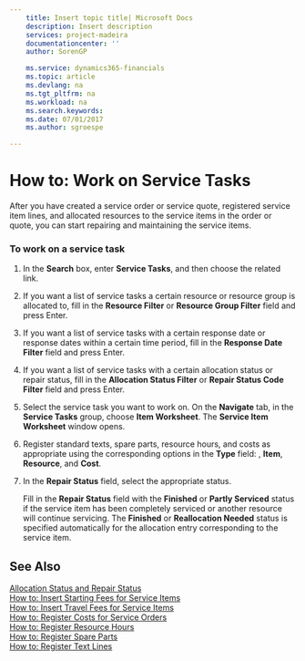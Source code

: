 ```yaml
---
    title: Insert topic title| Microsoft Docs
    description: Insert description
    services: project-madeira
    documentationcenter: ''
    author: SorenGP

    ms.service: dynamics365-financials
    ms.topic: article
    ms.devlang: na
    ms.tgt_pltfrm: na
    ms.workload: na
    ms.search.keywords:
    ms.date: 07/01/2017
    ms.author: sgroespe

---
```

# How to: Work on Service Tasks
After you have created a service order or service quote, registered service item lines, and allocated resources to the service items in the order or quote, you can start repairing and maintaining the service items.  
  
### To work on a service task  
  
1.  In the **Search** box, enter **Service Tasks**, and then choose the related link.  
  
2.  If you want a list of service tasks a certain resource or resource group is allocated to, fill in the **Resource Filter** or **Resource Group Filter** field and press Enter.  
  
3.  If you want a list of service tasks with a certain response date or response dates within a certain time period, fill in the **Response Date Filter** field and press Enter.  
  
4.  If you want a list of service tasks with a certain allocation status or repair status, fill in the **Allocation Status Filter** or **Repair Status Code Filter** field and press Enter.  
  
5.  Select the service task you want to work on. On the **Navigate** tab, in the **Service Tasks** group, choose **Item Worksheet**. The **Service Item Worksheet** window opens.  
  
6.  Register standard texts, spare parts, resource hours, and costs as appropriate using the corresponding options in the **Type** field:  <Blank>, **Item**, **Resource**, and **Cost**.  
  
7.  In the **Repair Status** field, select the appropriate status.  
  
     Fill in the **Repair Status** field with the **Finished** or **Partly Serviced** status if the service item has been completely serviced or another resource will continue servicing. The **Finished** or **Reallocation Needed** status is specified automatically for the allocation entry corresponding to the service item.  
  
## See Also  
 [Allocation Status and Repair Status](../allocation-status-and-repair-status.md)   
 [How to: Insert Starting Fees for Service Items](../how-to-insert-starting-fees-for-service-items.md)   
 [How to: Insert Travel Fees for Service Items](../how-to-insert-travel-fees-for-service-items.md)   
 [How to: Register Costs for Service Orders](../how-to-register-costs-for-service-orders.md)   
 [How to: Register Resource Hours](../how-to-register-resource-hours.md)   
 [How to: Register Spare Parts](../how-to-register-spare-parts.md)   
 [How to: Register Text Lines](../how-to-register-text-lines.md)
